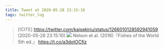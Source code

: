 ```yaml
---
title: Tweet at 2020-05-28 23:15:10
tags: twitter_log
---
```


> [!CITE] https://twitter.com/kaisekiriu/status/1266010128592941059 (2020-05-28 23:15:10)
> ![](https://twitter.com/kaisekiriu/status/1266010128592941059)
> Nelson et al. (2016)『Fishes of the World 5th ed.』
> https://t.co/a3dotOCfiz
